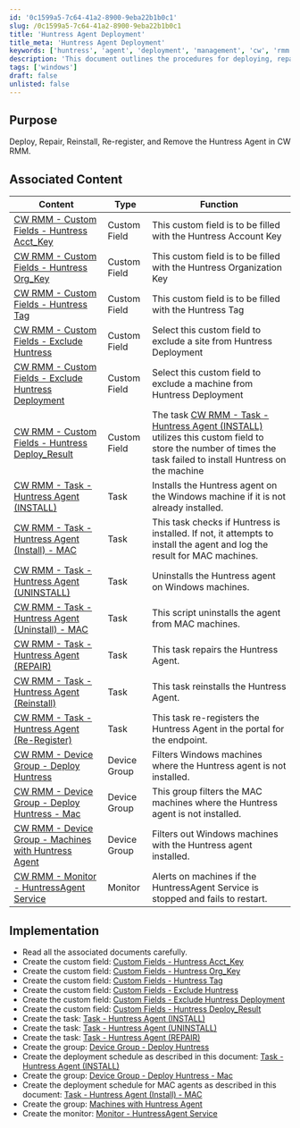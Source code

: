 ```yaml
---
id: '0c1599a5-7c64-41a2-8900-9eba22b1b0c1'
slug: /0c1599a5-7c64-41a2-8900-9eba22b1b0c1
title: 'Huntress Agent Deployment'
title_meta: 'Huntress Agent Deployment'
keywords: ['huntress', 'agent', 'deployment', 'management', 'cw', 'rmm']
description: 'This document outlines the procedures for deploying, repairing, reinstalling, re-registering, and removing the Huntress Agent within ConnectWise RMM. It includes associated content, implementation steps, and custom fields necessary for effective management.'
tags: ['windows']
draft: false
unlisted: false
---
```


## Purpose

Deploy, Repair, Reinstall, Re-register, and Remove the Huntress Agent in CW RMM.

## Associated Content

| Content                                                                 | Type         | Function                                                                                                   |
|-------------------------------------------------------------------------|--------------|------------------------------------------------------------------------------------------------------------|
| [CW RMM - Custom Fields - Huntress Acct_Key](/docs/b8ce44cf-a4a7-4b17-a292-43615b2b192a) | Custom Field | This custom field is to be filled with the Huntress Account Key                                           |
| [CW RMM - Custom Fields - Huntress Org_Key](/docs/00d66215-fe07-4bae-b6cb-d96a73486694) | Custom Field | This custom field is to be filled with the Huntress Organization Key                                      |
| [CW RMM - Custom Fields - Huntress Tag](/docs/30690dec-ecd0-448f-8429-24a5d2854953) | Custom Field | This custom field is to be filled with the Huntress Tag                                                  |
| [CW RMM - Custom Fields - Exclude Huntress](/docs/a65dbf66-6cfe-4136-aba1-0b75b3068485) | Custom Field | Select this custom field to exclude a site from Huntress Deployment                                       |
| [CW RMM - Custom Fields - Exclude Huntress Deployment](/docs/caedfebd-73ec-43cb-a978-02283622f430) | Custom Field | Select this custom field to exclude a machine from Huntress Deployment                                     |
| [CW RMM - Custom Fields - Huntress Deploy_Result](/docs/822e9dc0-d455-4706-8482-175b85dbd491) | Custom Field | The task [CW RMM - Task - Huntress Agent (INSTALL)](/docs/e1f40d15-13f1-465e-9870-653927ad0434) utilizes this custom field to store the number of times the task failed to install Huntress on the machine |
| [CW RMM - Task - Huntress Agent (INSTALL)](/docs/e1f40d15-13f1-465e-9870-653927ad0434) | Task         | Installs the Huntress agent on the Windows machine if it is not already installed.                        |
| [CW RMM - Task - Huntress Agent (Install) - MAC](/docs/3a0c2a5d-0d46-4c3b-b0a7-bdffd60c6fd2) | Task         | This task checks if Huntress is installed. If not, it attempts to install the agent and log the result for MAC machines. |
| [CW RMM - Task - Huntress Agent (UNINSTALL)](/docs/12b83efc-afab-463a-a26e-d94e9e963d96) | Task         | Uninstalls the Huntress agent on Windows machines.                                                         |
| [CW RMM - Task - Huntress Agent (Uninstall) - MAC](/docs/d21f56f3-43d8-4080-a7f0-ae57c27465e2) | Task         | This script uninstalls the agent from MAC machines.                                                       |
| [CW RMM - Task - Huntress Agent (REPAIR)](/docs/ebe382f4-d3cb-47be-84e1-c82009fd745a) | Task         | This task repairs the Huntress Agent.                                                                      |
| [CW RMM - Task - Huntress Agent (Reinstall)](/docs/cdcd950b-9843-4fed-bea8-7a4092c7eadc) | Task         | This task reinstalls the Huntress Agent.                                                                   |
| [CW RMM - Task - Huntress Agent (Re-Register)](/docs/91408668-745e-49f8-8ed3-020c68faf754) | Task         | This task re-registers the Huntress Agent in the portal for the endpoint.                                 |
| [CW RMM - Device Group - Deploy Huntress](/docs/c19dc248-c6a0-4f9c-88c5-b3058245d74a) | Device Group | Filters Windows machines where the Huntress agent is not installed.                                       |
| [CW RMM - Device Group - Deploy Huntress - Mac](/docs/a2195808-ed8d-4f56-9c17-d5ebaf0cf5b2) | Device Group | This group filters the MAC machines where the Huntress agent is not installed.                            |
| [CW RMM - Device Group - Machines with Huntress Agent](/docs/7fc0874b-154c-49c0-aed4-a89be18798f4) | Device Group | Filters out Windows machines with the Huntress agent installed.                                           |
| [CW RMM - Monitor - HuntressAgent Service](/docs/57b02fcd-0a4e-4c90-93d8-f81caa4c0835) | Monitor      | Alerts on machines if the HuntressAgent Service is stopped and fails to restart.                          |

## Implementation

- Read all the associated documents carefully.
- Create the custom field: [Custom Fields - Huntress Acct_Key](/docs/b8ce44cf-a4a7-4b17-a292-43615b2b192a)
- Create the custom field: [Custom Fields - Huntress Org_Key](/docs/00d66215-fe07-4bae-b6cb-d96a73486694)
- Create the custom field: [Custom Fields - Huntress Tag](/docs/30690dec-ecd0-448f-8429-24a5d2854953)
- Create the custom field: [Custom Fields - Exclude Huntress](/docs/a65dbf66-6cfe-4136-aba1-0b75b3068485)
- Create the custom field: [Custom Fields - Exclude Huntress Deployment](/docs/caedfebd-73ec-43cb-a978-02283622f430)
- Create the custom field: [Custom Fields - Huntress Deploy_Result](/docs/822e9dc0-d455-4706-8482-175b85dbd491)
- Create the task: [Task - Huntress Agent (INSTALL)](/docs/e1f40d15-13f1-465e-9870-653927ad0434)
- Create the task: [Task - Huntress Agent (UNINSTALL)](/docs/12b83efc-afab-463a-a26e-d94e9e963d96)
- Create the task: [Task - Huntress Agent (REPAIR)](/docs/ebe382f4-d3cb-47be-84e1-c82009fd745a)
- Create the group: [Device Group - Deploy Huntress](/docs/c19dc248-c6a0-4f9c-88c5-b3058245d74a)
- Create the deployment schedule as described in this document: [Task - Huntress Agent (INSTALL)](/docs/e1f40d15-13f1-465e-9870-653927ad0434)
- Create the group: [Device Group - Deploy Huntress - Mac](/docs/a2195808-ed8d-4f56-9c17-d5ebaf0cf5b2)
- Create the deployment schedule for MAC agents as described in this document: [Task - Huntress Agent (Install) - MAC](/docs/3a0c2a5d-0d46-4c3b-b0a7-bdffd60c6fd2)
- Create the group: [Machines with Huntress Agent](/docs/7fc0874b-154c-49c0-aed4-a89be18798f4)
- Create the monitor: [Monitor - HuntressAgent Service](/docs/57b02fcd-0a4e-4c90-93d8-f81caa4c0835)


